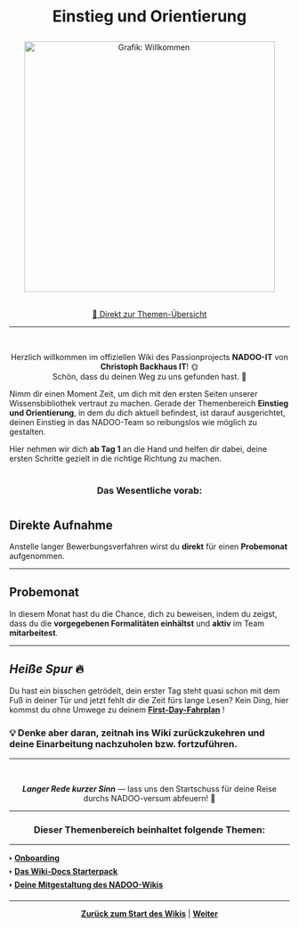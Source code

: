 # <p align="center">Einstieg und Orientierung</p>

<div align="center">
  <img src="https://github.com/user-attachments/assets/be76d683-db58-4bdd-950f-e7734678f36e"
       alt="Grafik: Willkommen"
       width="450" />
</div>
<br>

<p align="center"><a href="#dieser-themenbereich-beinhaltet-folgende-themen">🚀 Direkt zur Themen-Übersicht</a></p>

---
<br>

<p align="center">Herzlich willkommen im offiziellen Wiki des Passionprojects <strong>NADOO-IT</strong> von <strong>Christoph Backhaus IT</strong>! 🌞<br> 
Schön, dass du deinen Weg zu uns gefunden hast. 🙌</p>

Nimm dir einen Moment Zeit, um dich mit den ersten Seiten unserer Wissensbibliothek vertraut zu machen. Gerade der Themenbereich **Einstieg und Orientierung**, in dem du dich aktuell befindest, ist darauf ausgerichtet, deinen Einstieg in das NADOO-Team so reibungslos wie möglich zu gestalten.

Hier nehmen wir dich **ab Tag 1** an die Hand und helfen dir dabei, deine ersten Schritte gezielt in die richtige Richtung zu machen.

#

<h3 align="center">Das Wesentliche vorab:</h3>

#

## Direkte Aufnahme

Anstelle langer Bewerbungsverfahren wirst du **direkt** für einen **Probemonat** aufgenommen.

---

## Probemonat

In diesem Monat hast du die Chance, dich zu beweisen, indem du zeigst, dass du die **vorgegebenen Formalitäten einhältst** und **aktiv** im Team **mitarbeitest**.

---

## _Heiße Spur_ 🔥

Du hast ein bisschen getrödelt, dein erster Tag steht quasi schon mit dem Fuß in deiner Tür und jetzt fehlt dir die Zeit fürs lange Lesen? Kein Ding, hier kommst du ohne Umwege zu deinem <span align="center">
<a href="/docs/00-willkommen/01-leitfaden/README.md/#übersicht-dein-fahrplan-für-den-ersten-tag"><strong>First-Day-Fahrplan</strong></a>
</span>!

### 💡 Denke aber daran, zeitnah ins Wiki zurückzukehren und deine Einarbeitung nachzuholen bzw. fortzuführen.

---
<br>

<p align="center"><strong><em>Langer Rede kurzer Sinn</em></strong> — lass uns den Startschuss für deine Reise durchs NADOO-versum abfeuern! 🚀</p3>

---

### <p align="center">Dieser Themenbereich beinhaltet folgende Themen:</p>

---

🢒 [**Onboarding**](/docs/00-willkommen/01-leitfaden/README.md) <br>
🢒 [**Das Wiki-Docs Starterpack**](/docs/00-willkommen/02-starterpack/README.md) <br>
🢒 [**Deine Mitgestaltung des NADOO-Wikis**](/docs/00-willkommen/03-styleguide/README.md) <br>

---

<p align="center">
<a href="/README.md/#-einstieg-und-orientierung"><strong>Zurück zum Start des Wikis</strong></a> | <a href="/docs/00-willkommen/01-leitfaden/README.md"><strong>Weiter</strong></a>
</p>

